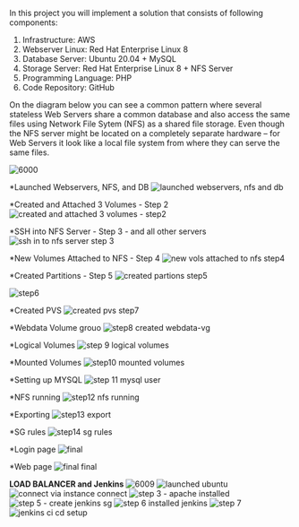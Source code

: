 In this project you will implement a solution that consists of following components:

1. Infrastructure: AWS
2. Webserver Linux: Red Hat Enterprise Linux 8
3. Database Server: Ubuntu 20.04 + MySQL
4. Storage Server: Red Hat Enterprise Linux 8 + NFS Server
5. Programming Language: PHP
6. Code Repository: GitHub

On the diagram below you can see a common pattern where several stateless Web Servers share a common database and also access 
the same files using Network File Sytem (NFS) as a shared file storage. Even though the NFS server might be located on a completely 
separate hardware – for Web Servers it look like a local file system from where they can serve the same files.


![6000](https://user-images.githubusercontent.com/85270361/210138947-340454da-2ca8-4041-84e7-324d685612a4.PNG)




*Launched Webservers, NFS, and DB
![launched webservers, nfs and db](https://github.com/hasiqbal/DevOps-Projects2/assets/85685078/86ddc76f-8376-42f8-9a59-c92951e4db6e)

*Created and Attached 3 Volumes - Step 2
![created and attached 3 volumes - step2](https://github.com/hasiqbal/DevOps-Projects2/assets/85685078/a8413945-7df7-49c3-b52e-dbb6df65a071)

*SSH into NFS Server - Step 3 - and all other servers
![ssh in to nfs server step 3](https://github.com/hasiqbal/DevOps-Projects2/assets/85685078/6d1dbcc0-3760-43a2-8690-728737368a42)

*New Volumes Attached to NFS - Step 4
![new vols attached to nfs step4](https://github.com/hasiqbal/DevOps-Projects2/assets/85685078/fe29b335-1bd4-4026-bcb3-607736e95f39)

*Created Partitions - Step 5
![created partions step5](https://github.com/hasiqbal/DevOps-Projects2/assets/85685078/62460a2a-071b-46e6-9181-79dd1beb7052)

![step6](https://github.com/hasiqbal/DevOps-Projects2/assets/85685078/a4d6e490-7bd2-4f06-bb53-8adcf89dc76e)

*Created PVS
![created pvs step7](https://github.com/hasiqbal/DevOps-Projects2/assets/85685078/9495c6e2-80c6-46b4-9e55-86afb2e34c4e)

*Webdata Volume grouo
![step8 created webdata-vg](https://github.com/hasiqbal/DevOps-Projects2/assets/85685078/36d9793f-a81b-4b18-917a-9e80d3981499)

*Logical Volumes
![step 9 logical volumes](https://github.com/hasiqbal/DevOps-Projects2/assets/85685078/0a13acc5-81e1-48a3-a0bd-1923b727e15c)

*Mounted Volumes
![step10 mounted volumes](https://github.com/hasiqbal/DevOps-Projects2/assets/85685078/183dcdb7-1f0d-46da-bbdc-4d5ff0aa80ae)

*Setting up MYSQL
![step 11 mysql user](https://github.com/hasiqbal/DevOps-Projects2/assets/85685078/3719bcca-cc5c-4579-9c9b-f1f858a95293)

*NFS running
![step12 nfs running](https://github.com/hasiqbal/DevOps-Projects2/assets/85685078/0dde1c57-a1a0-40c8-9cfe-14d0a6938303)

*Exporting
![step13 export](https://github.com/hasiqbal/DevOps-Projects2/assets/85685078/ac037b51-2513-4169-8960-6bf310643a56)

*SG rules
![step14 sg rules](https://github.com/hasiqbal/DevOps-Projects2/assets/85685078/94bd89ae-8b86-4ffa-a0d0-64eea81d8db6)

*Login page
![final](https://github.com/hasiqbal/DevOps-Projects2/assets/85685078/656ae2d9-1832-4e2f-b0ba-567ce60d75d1)

*Web page
![final final](https://github.com/hasiqbal/DevOps-Projects2/assets/85685078/c08e71f6-f74f-494c-9584-c9dcba3e0093)


**LOAD BALANCER and Jenkins**
![6009](https://user-images.githubusercontent.com/85270361/210151400-4d6381de-b901-429e-b66b-9b7c2f4b2fe5.PNG)
![launched ubuntu](https://github.com/hasiqbal/DevOps-Projects2/assets/85685078/82268df7-3c3b-4473-ad23-fc25a3f6fe76)
![connect via instance connect](https://github.com/hasiqbal/DevOps-Projects2/assets/85685078/5256d27d-e074-4973-884c-2d44ac742339)
![step 3 - apache installed](https://github.com/hasiqbal/DevOps-Projects2/assets/85685078/6a2ad67d-a697-4657-bc8d-b941b528ae2b)
![step 5 - create jenkins sg](https://github.com/hasiqbal/DevOps-Projects2/assets/85685078/7d75ec3c-8121-44e2-8d12-e6d398ef8fbb)
![step 6 installed jenkins](https://github.com/hasiqbal/DevOps-Projects2/assets/85685078/e9e6176a-03fa-4dec-a37b-793c2db54f76)
![step 7](https://github.com/hasiqbal/DevOps-Projects2/assets/85685078/175e4e48-3301-4d04-94df-7d7fbabd01e8)
![jenkins ci cd setup](https://github.com/hasiqbal/DevOps-Projects2/assets/85685078/728434c9-ee8b-45c4-8ea8-c2d408b7e18b)



